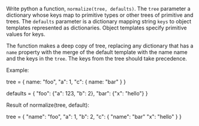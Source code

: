 Write python a function, `normalize(tree, defaults)`. The `tree` parameter
a dictionary whose keys map to primitive types or other trees of primitive and trees.
The `defaults` parameter is a dictionary mapping string `keys` to object templates
represented as dictionaries. Object templates specify primitive values for keys.

The function makes a deep copy of tree, replacing any dictionary that has a `name`
property with the merge of the default template with the name name and the keys
in the `tree`. The keys from the tree should take precedence.

Example:

tree = {
  name: "foo",
  "a": 1,
  "c": {
    name: "bar"
  }
}

defaults = {
  "foo": {"a": 123, "b": 2},
  "bar": {"x": "hello"}
}

Result of normalize(tree, default):

tree = {
  "name": "foo",
  "a": 1,
  "b": 2,
  "c": {
    "name": "bar"
    "x": "hello"
  }
}
